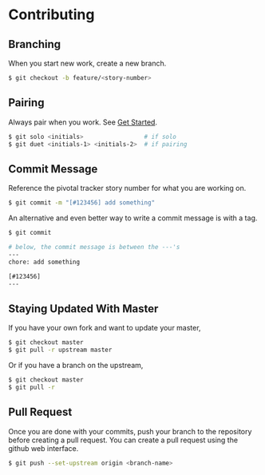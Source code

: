 # Contributing

## Branching
When you start new work, create a new branch.
```bash
$ git checkout -b feature/<story-number>
```

## Pairing
Always pair when you work. See [Get Started](/docs/get_started.md).
```bash
$ git solo <initials>                 # if solo
$ git duet <initials-1> <initials-2>  # if pairing
```

## Commit Message
Reference the pivotal tracker story number for what you are working on.
```bash
$ git commit -m "[#123456] add something"
```

An alternative and even better way to write a commit message is with a tag.
```bash
$ git commit

# below, the commit message is between the ---'s
---
chore: add something

[#123456]
---
```

## Staying Updated With Master
If you have your own fork and want to update your master,
```bash
$ git checkout master
$ git pull -r upstream master
```

Or if you have a branch on the upstream,
```bash
$ git checkout master
$ git pull -r
```

## Pull Request
Once you are done with your commits, push your branch to the repository before creating a pull request. You can create a pull request using the github web interface.
```bash
$ git push --set-upstream origin <branch-name>
```
